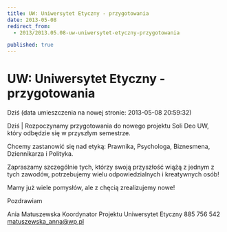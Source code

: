 ```yaml
---
title: UW: Uniwersytet Etyczny - przygotowania
date: 2013-05-08
redirect_from: 
  - 2013/2013.05.08-uw-uniwersytet-etyczny-przygotowania

published: true
---
```




# UW: Uniwersytet Etyczny - przygotowania

<time>Dziś (data umieszczenia na nowej stronie: 2013-05-08 20:59:32)</time>

Dziś | 
Rozpoczynamy przygotowania do nowego projektu Soli Deo UW, który odbędzie się w przyszłym semestrze.

Chcemy zastanowić się nad etyką:
Prawnika, Psychologa, Biznesmena, Dziennikarza i Polityka.

Zapraszamy szczególnie tych, którzy swoją przyszłość wiążą z jednym z tych zawodów, potrzebujemy wielu odpowiedzialnych i kreatywnych osób!

Mamy już wiele pomysłów, ale z chęcią zrealizujemy nowe! 

Pozdrawiam

Ania Matuszewska
Koordynator Projektu Uniwersytet Etyczny
885 756 542
[matuszewska_anna@wp.pl](mailto:matuszewska_anna@wp.pl)



<!--{{json:{"created_date":"2013-05-08 20:59:32","publish_down":"0000-00-00 00:00:00","id":"939"}}}-->